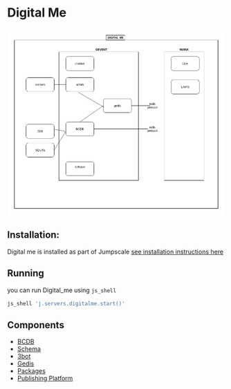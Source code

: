 # Digital Me



![digitalme](/digital_me.png)



## Installation:

Digital me is installed as part of Jumpscale [see installation instructions here](https://github.com/threefoldtech/jumpscale_core) 


## Running

you can run Digital_me using `js_shell`
```bash
js_shell 'j.servers.digitalme.start()'
```

## Components
- [BCDB](docs/BCDB/README.md)
- [Schema](docs/schema/README.md)
- [3bot](docs/3bot/README.md)
- [Gedis](docs/gedis/README.md)
- [Packages](docs/packages/README.md)
- [Publishing Platform](docs/publishing_platform/README.md)
